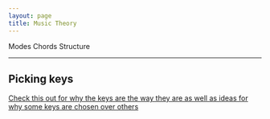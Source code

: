 ```yaml
---
layout: page
title: Music Theory
---
```


Modes
Chords
Structure

---
## Picking keys
[Check this out for why the keys are the way they are as well as ideas for why some keys are chosen over
others](https://www.quora.com/Why-would-a-composer-prefer-one-key-to-another-For-example-why-would-a-composer-choose-to-use-F-minor-instead-of-A-minor-or-Bb-major-instead-of-C-major)

